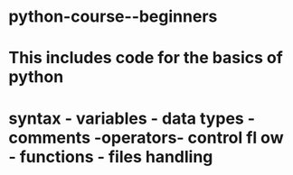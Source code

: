 # python-course--beginners
# This includes code for the basics of python
# syntax - variables - data types - comments -operators- control fl ow - functions - files handling


